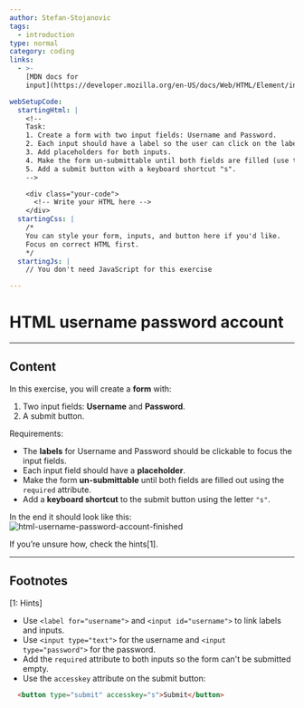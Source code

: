```yaml
---
author: Stefan-Stojanovic
tags:
  - introduction
type: normal
category: coding
links:
  - >-
    [MDN docs for
    input](https://developer.mozilla.org/en-US/docs/Web/HTML/Element/input){website}

webSetupCode:
  startingHtml: |
    <!-- 
    Task:
    1. Create a form with two input fields: Username and Password.
    2. Each input should have a label so the user can click on the label to focus the input.
    3. Add placeholders for both inputs.
    4. Make the form un-submittable until both fields are filled (use the required attribute).
    5. Add a submit button with a keyboard shortcut "s".
    -->

    <div class="your-code">
      <!-- Write your HTML here -->
    </div>
  startingCss: |
    /* 
    You can style your form, inputs, and button here if you'd like.
    Focus on correct HTML first.
    */
  startingJs: |
    // You don't need JavaScript for this exercise

---
```


# HTML username password account

---

## Content

In this exercise, you will create a **form** with:  
1. Two input fields: **Username** and **Password**.  
2. A submit button.  

Requirements:  
- The **labels** for Username and Password should be clickable to focus the input fields.  
- Each input field should have a **placeholder**.  
- Make the form **un-submittable** until both fields are filled out using the `required` attribute.  
- Add a **keyboard shortcut** to the submit button using the letter `"s"`.  

In the end it should look like this:  
![html-username-password-account-finished](https://img.enkipro.com/56b65c3a580b9d329a5f7f24766707ab.png)

If you’re unsure how, check the hints[1].

---

## Footnotes

[1: Hints]
- Use `<label for="username">` and `<input id="username">` to link labels and inputs.  
- Use `<input type="text">` for the username and `<input type="password">` for the password.  
- Add the `required` attribute to both inputs so the form can't be submitted empty.  
- Use the `accesskey` attribute on the submit button:  
```html
  <button type="submit" accesskey="s">Submit</button>
```